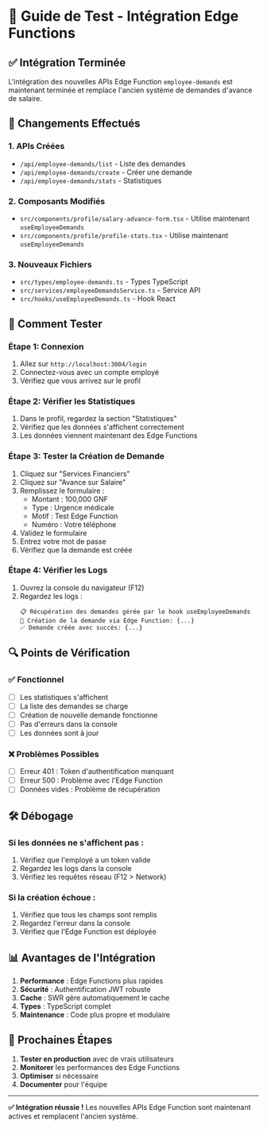 # 🧪 Guide de Test - Intégration Edge Functions

## ✅ **Intégration Terminée**

L'intégration des nouvelles APIs Edge Function `employee-demands` est maintenant terminée et remplace l'ancien système de demandes d'avance de salaire.

## 🔄 **Changements Effectués**

### 1. **APIs Créées**
- `/api/employee-demands/list` - Liste des demandes
- `/api/employee-demands/create` - Créer une demande
- `/api/employee-demands/stats` - Statistiques

### 2. **Composants Modifiés**
- `src/components/profile/salary-advance-form.tsx` - Utilise maintenant `useEmployeeDemands`
- `src/components/profile/profile-stats.tsx` - Utilise maintenant `useEmployeeDemands`

### 3. **Nouveaux Fichiers**
- `src/types/employee-demands.ts` - Types TypeScript
- `src/services/employeeDemandsService.ts` - Service API
- `src/hooks/useEmployeeDemands.ts` - Hook React

## 🧪 **Comment Tester**

### **Étape 1: Connexion**
1. Allez sur `http://localhost:3004/login`
2. Connectez-vous avec un compte employé
3. Vérifiez que vous arrivez sur le profil

### **Étape 2: Vérifier les Statistiques**
1. Dans le profil, regardez la section "Statistiques"
2. Vérifiez que les données s'affichent correctement
3. Les données viennent maintenant des Edge Functions

### **Étape 3: Tester la Création de Demande**
1. Cliquez sur "Services Financiers"
2. Cliquez sur "Avance sur Salaire"
3. Remplissez le formulaire :
   - Montant : 100,000 GNF
   - Type : Urgence médicale
   - Motif : Test Edge Function
   - Numéro : Votre téléphone
4. Validez le formulaire
5. Entrez votre mot de passe
6. Vérifiez que la demande est créée

### **Étape 4: Vérifier les Logs**
1. Ouvrez la console du navigateur (F12)
2. Regardez les logs :
   ```
   📋 Récupération des demandes gérée par le hook useEmployeeDemands
   📝 Création de la demande via Edge Function: {...}
   ✅ Demande créée avec succès: {...}
   ```

## 🔍 **Points de Vérification**

### **✅ Fonctionnel**
- [ ] Les statistiques s'affichent
- [ ] La liste des demandes se charge
- [ ] Création de nouvelle demande fonctionne
- [ ] Pas d'erreurs dans la console
- [ ] Les données sont à jour

### **❌ Problèmes Possibles**
- [ ] Erreur 401 : Token d'authentification manquant
- [ ] Erreur 500 : Problème avec l'Edge Function
- [ ] Données vides : Problème de récupération

## 🛠️ **Débogage**

### **Si les données ne s'affichent pas :**
1. Vérifiez que l'employé a un token valide
2. Regardez les logs dans la console
3. Vérifiez les requêtes réseau (F12 > Network)

### **Si la création échoue :**
1. Vérifiez que tous les champs sont remplis
2. Regardez l'erreur dans la console
3. Vérifiez que l'Edge Function est déployée

## 📊 **Avantages de l'Intégration**

1. **Performance** : Edge Functions plus rapides
2. **Sécurité** : Authentification JWT robuste
3. **Cache** : SWR gère automatiquement le cache
4. **Types** : TypeScript complet
5. **Maintenance** : Code plus propre et modulaire

## 🎯 **Prochaines Étapes**

1. **Tester en production** avec de vrais utilisateurs
2. **Monitorer** les performances des Edge Functions
3. **Optimiser** si nécessaire
4. **Documenter** pour l'équipe

---

**✅ Intégration réussie !** Les nouvelles APIs Edge Function sont maintenant actives et remplacent l'ancien système.


